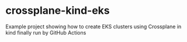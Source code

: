 # crossplane-kind-eks
Example project showing how to create EKS clusters using Crossplane in kind finally run by GitHub Actions
